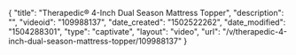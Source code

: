 {
    "title": "Therapedic&reg; 4-Inch Dual Season Mattress Topper",
    "description": "",
    "videoid": "109988137",
    "date_created": "1502522262",
    "date_modified": "1504288301",
    "type": "captivate",
    "layout": "video",
    "url": "\/v\/therapedic-4-inch-dual-season-mattress-topper\/109988137"
}